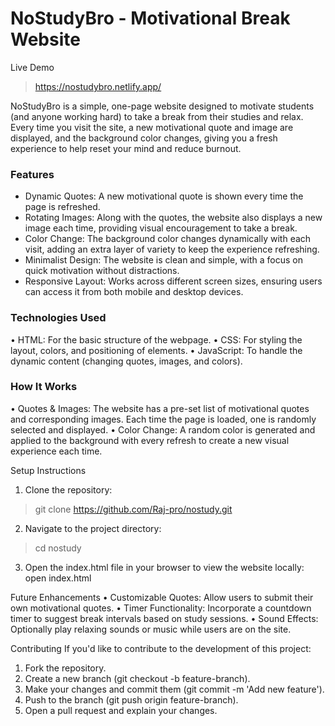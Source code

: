 # NoStudyBro - Motivational Break Website
Live Demo 
> https://nostudybro.netlify.app/

NoStudyBro is a simple, one-page website designed to motivate students (and anyone working hard) to take a break from their studies and relax. Every time you visit the site, a new motivational quote and image are displayed, and the background color changes, giving you a fresh experience to help reset your mind and reduce burnout.

### Features
-	Dynamic Quotes: A new motivational quote is shown every time the page is refreshed.
-	Rotating Images: Along with the quotes, the website also displays a new image each time, providing visual encouragement to take a break.
-	Color Change: The background color changes dynamically with each visit, adding an extra layer of variety to keep the experience refreshing.
-	Minimalist Design: The website is clean and simple, with a focus on quick motivation without distractions.
-	Responsive Layout: Works across different screen sizes, ensuring users can access it from both mobile and desktop devices.

### Technologies Used
•	HTML: For the basic structure of the webpage.
•	CSS: For styling the layout, colors, and positioning of elements.
•	JavaScript: To handle the dynamic content (changing quotes, images, and colors).

### How It Works
•	Quotes & Images: The website has a pre-set list of motivational quotes and corresponding images. Each time the page is loaded, one is randomly selected and displayed.
•	Color Change: A random color is generated and applied to the background with every refresh to create a new visual experience each time.

Setup Instructions
1.	Clone the repository:
> git clone https://github.com/Raj-pro/nostudy.git
2.	Navigate to the project directory:
>cd nostudy
3.	Open the index.html file in your browser to view the website locally:
open index.html

Future Enhancements
•	Customizable Quotes: Allow users to submit their own motivational quotes.
•	Timer Functionality: Incorporate a countdown timer to suggest break intervals based on study sessions.
•	Sound Effects: Optionally play relaxing sounds or music while users are on the site.

Contributing
If you'd like to contribute to the development of this project:
1.	Fork the repository.
2.	Create a new branch (git checkout -b feature-branch).
3.	Make your changes and commit them (git commit -m 'Add new feature').
4.	Push to the branch (git push origin feature-branch).
5.	Open a pull request and explain your changes.

